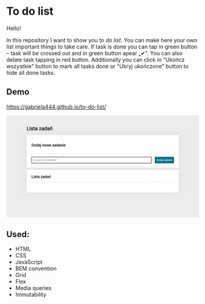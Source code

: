 
# To do list

Hello!

In this repository I want to show you *to do list*. You can make here your own list important things to take care. If task is done you can tap in green button – task will be crossed out and in green button apear „✔”. You can also delate task tapping in red button. Additionally you can click in "Ukończ wszystkie" button to mark all tasks done or "Ukryj ukończone" button to hide all done tasks. 

## Demo

https://gabriela444.github.io/to-do-list/

![preview of web](gif/preview.gif)

## Used:  
- HTML  
- CSS  
- JavaScript  
- BEM convention
- Grid
- Flex
- Media queries
- Immutability